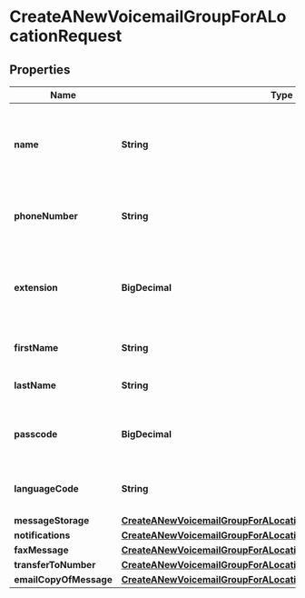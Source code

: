 <!--  Copyright 2025 Cisco Systems Inc.

Permission is hereby granted, free of charge, to any person obtaining a copy
of this software and associated documentation files (the "Software"), to deal
in the Software without restriction, including without limitation the rights
to use, copy, modify, merge, publish, distribute, sublicense, and/or sell
copies of the Software, and to permit persons to whom the Software is
furnished to do so, subject to the following conditions:

The above copyright notice and this permission notice shall be included in
all copies or substantial portions of the Software.

THE SOFTWARE IS PROVIDED "AS IS", WITHOUT WARRANTY OF ANY KIND, EXPRESS OR
IMPLIED, INCLUDING BUT NOT LIMITED TO THE WARRANTIES OF MERCHANTABILITY,
FITNESS FOR A PARTICULAR PURPOSE AND NONINFRINGEMENT. IN NO EVENT SHALL THE
AUTHORS OR COPYRIGHT HOLDERS BE LIABLE FOR ANY CLAIM, DAMAGES OR OTHER
LIABILITY, WHETHER IN AN ACTION OF CONTRACT, TORT OR OTHERWISE, ARISING FROM,
OUT OF OR IN CONNECTION WITH THE SOFTWARE OR THE USE OR OTHER DEALINGS IN
THE SOFTWARE.-->


# CreateANewVoicemailGroupForALocationRequest


## Properties

| Name | Type | Description | Notes |
|------------ | ------------- | ------------- | -------------|
|**name** | **String** | Set name to create new voicemail group for a particular location for a customer. |  |
|**phoneNumber** | **String** | Set voicemail group phone number for this particular location. |  [optional] |
|**extension** | **BigDecimal** | Set unique voicemail group extension number for this particular location. |  |
|**firstName** | **String** | Set voicemail group caller ID first name. |  [optional] |
|**lastName** | **String** | Set voicemail group called ID last name. |  [optional] |
|**passcode** | **BigDecimal** | Set passcode to access voicemail group when calling. |  |
|**languageCode** | **String** | Language code for voicemail group audio announcement. |  |
|**messageStorage** | [**CreateANewVoicemailGroupForALocationRequestMessageStorage**](CreateANewVoicemailGroupForALocationRequestMessageStorage.md) |  |  |
|**notifications** | [**CreateANewVoicemailGroupForALocationRequestNotifications**](CreateANewVoicemailGroupForALocationRequestNotifications.md) |  |  |
|**faxMessage** | [**CreateANewVoicemailGroupForALocationRequestFaxMessage**](CreateANewVoicemailGroupForALocationRequestFaxMessage.md) |  |  |
|**transferToNumber** | [**CreateANewVoicemailGroupForALocationRequestTransferToNumber**](CreateANewVoicemailGroupForALocationRequestTransferToNumber.md) |  |  |
|**emailCopyOfMessage** | [**CreateANewVoicemailGroupForALocationRequestEmailCopyOfMessage**](CreateANewVoicemailGroupForALocationRequestEmailCopyOfMessage.md) |  |  |




